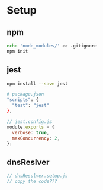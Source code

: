 # Setup

## npm

```sh
echo 'node_modules/' >> .gitignore
npm init
```

## jest

```sh
npm install --save jest
```

```sh
# package.json
"scripts": {
  "test": "jest"
},
```

```js
// jest.config.js
module.exports = {
  verbose: true,
  maxConcurrency: 2,
};
```

## dnsReslver

```js
// dnsResolver.setup.js
// copy the code???
```